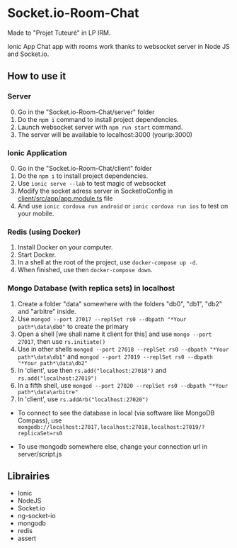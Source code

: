 # Socket.io-Room-Chat

Made to "Projet Tuteuré" in LP IRM.

Ionic App Chat app with rooms work thanks to websocket server in Node JS and Socket.io.


## How to use it

### Server

0. Go in the "Socket.io-Room-Chat/server" folder
1. Do the `npm i` command to install project dependencies.
2. Launch websocket server with `npm run start` command.
3. The server will be available to localhost:3000 (yourip:3000)

### Ionic Application

0. Go in the "Socket.io-Room-Chat/client" folder
1. Do the `npm i` to install project dependencies.
2. Use `ionic serve --lab` to test magic of websocket
3. Modify the socket adress server in SocketIoConfig in [client/src/app/app.module.ts](client/src/app/app.module.ts) file
3. And use `ionic cordova run android` or `ionic cordova run ios` to test on your mobile.

### Redis (using Docker)

1. Install Docker on your computer.
2. Start Docker.
3. In a shell at the root of the project, use `docker-compose up -d`.
4. When finished, use then `docker-compose down`.

### Mongo Database (with replica sets) in localhost

1. Create a folder "data" somewhere with the folders "db0", "db1", "db2" and "arbitre" inside.
2. Use `mongod --port 27017 --replSet rs0 --dbpath "*Your path*\data\db0"` to create the primary
3. Open a shell [we shall name it client for this] and use `mongo --port 27017`, then use `rs.initiate()`
4. Use in other shells `mongod --port 27018 --replSet rs0 --dbpath "*Your path*\data\db1"` and `mongod --port 27019 --replSet rs0 --dbpath "*Your path*\data\db2"`
5. In 'client', use then `rs.add("localhost:27018")` and `rs.add("localhost:27019")`
6. In a fifth shell, use `mongod --port 27020 --replSet rs0 --dbpath "*Your path*\data\arbitre"`
7. In 'client', use `rs.addArb("localhost:27020")`
* To connect to see the database in local (via software like MongoDB Compass), use `mongodb://localhost:27017,localhost:27018,localhost:27019/?replicaSet=rs0`

* To use mongodb somewhere else, change your connection url in server/script.js

## Librairies

* Ionic
* NodeJS
* Socket.io
* ng-socket-io
* mongodb
* redis
* assert

